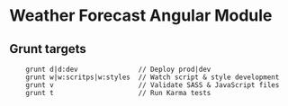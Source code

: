 # Weather Forecast Angular Module

## Grunt targets

```
    grunt d|d:dev               // Deploy prod|dev
    grunt w|w:scritps|w:styles  // Watch script & style development
    grunt v                     // Validate SASS & JavaScript files
    grunt t                     // Run Karma tests
```
